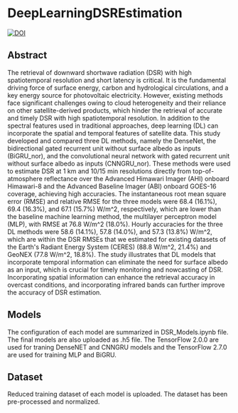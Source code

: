 # DeepLearningDSREstimation
[![DOI](https://zenodo.org/badge/612833214.svg)](https://zenodo.org/badge/latestdoi/612833214)

## Abstract
The retrieval of downward shortwave radiation (DSR) with high spatiotemporal resolution and short latency is critical. It is the fundamental driving force of surface energy, carbon and hydrological circulations, and a key energy source for photovoltaic electricity. However, existing methods face significant challenges owing to cloud heterogeneity and their reliance on other satellite-derived products, which hinder the retrieval of accurate and timely DSR with high spatiotemporal resolution. In addition to the spectral features used in traditional approaches, deep learning (DL) can incorporate the spatial and temporal features of satellite data. This study developed and compared three DL methods, namely the DenseNet, the bidirectional gated recurrent unit without surface albedo as inputs (BiGRU_nor), and the convolutional neural network with gated recurrent unit  without surface albedo as inputs (CNNGRU_nor). These methods were used to estimate DSR at 1 km and 10/15 min resolutions directly from top-of-atmosphere reflectance over the Advanced Himawari Imager (AHI) onboard Himawari-8 and the Advanced Baseline Imager (ABI) onboard GOES-16 coverage, achieving high accuracies. The instantaneous root mean square error (RMSE) and relative RMSE for the three models were 68.4 (16.1%), 69.4 (16.3%), and 67.1 (15.7%) W/m^2, respectively, which are lower than the baseline machine learning method, the multilayer perceptron model (MLP), with RMSE at 76.8 W/m^2 (18.0%). Hourly accuracies for the three DL methods were 58.6 (14.1%), 57.8 (14.0%), and 57.3 (13.8%) W/m^2, which are within the DSR RMSEs that we estimated for existing datasets of the Earth's Radiant Energy System (CERES) (88.8 W/m^2, 21.4%) and GeoNEX (77.8 W/m^2, 18.8%). The study illustrates that DL models that incorporate temporal information can eliminate the need for surface albedo as an input, which is crucial for timely monitoring and nowcasting of DSR. Incorporating spatial information can enhance the retrieval accuracy in overcast conditions, and incorporating infrared bands can further improve the accuracy of DSR estimation.

## Models
The configuration of each model are summarized in DSR_Models.ipynb file. The final models are also uploaded as .h5 file. 
The TensorFlow 2.0.0 are used for traning DenseNET and CNNGRU models and the TensorFlow 2.7.0 are used for training MLP and BiGRU.

## Dataset
Reduced training dataset of each model is uploaded. The dataset has been pre-processed and normalized. 
